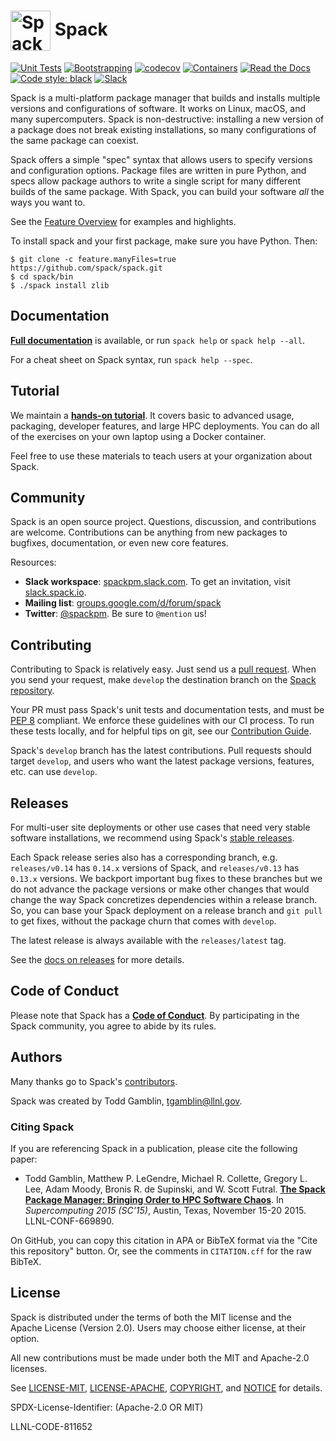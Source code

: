 # <img src="https://cdn.rawgit.com/spack/spack/develop/share/spack/logo/spack-logo.svg" width="64" valign="middle" alt="Spack"/> Spack

[![Unit Tests](https://github.com/spack/spack/workflows/linux%20tests/badge.svg)](https://github.com/spack/spack/actions)
[![Bootstrapping](https://github.com/spack/spack/actions/workflows/bootstrap.yml/badge.svg)](https://github.com/spack/spack/actions/workflows/bootstrap.yml)
[![codecov](https://codecov.io/gh/spack/spack/branch/develop/graph/badge.svg)](https://codecov.io/gh/spack/spack)
[![Containers](https://github.com/spack/spack/actions/workflows/build-containers.yml/badge.svg)](https://github.com/spack/spack/actions/workflows/build-containers.yml)
[![Read the Docs](https://readthedocs.org/projects/spack/badge/?version=latest)](https://spack.readthedocs.io)
[![Code style: black](https://img.shields.io/badge/code%20style-black-000000.svg)](https://github.com/psf/black)
[![Slack](https://slack.spack.io/badge.svg)](https://slack.spack.io)

Spack is a multi-platform package manager that builds and installs
multiple versions and configurations of software. It works on Linux,
macOS, and many supercomputers. Spack is non-destructive: installing a
new version of a package does not break existing installations, so many
configurations of the same package can coexist.

Spack offers a simple "spec" syntax that allows users to specify versions
and configuration options. Package files are written in pure Python, and
specs allow package authors to write a single script for many different
builds of the same package.  With Spack, you can build your software
*all* the ways you want to.

See the
[Feature Overview](https://spack.readthedocs.io/en/latest/features.html)
for examples and highlights.

To install spack and your first package, make sure you have Python.
Then:

    $ git clone -c feature.manyFiles=true https://github.com/spack/spack.git
    $ cd spack/bin
    $ ./spack install zlib

Documentation
----------------

[**Full documentation**](https://spack.readthedocs.io/) is available, or
run `spack help` or `spack help --all`.

For a cheat sheet on Spack syntax, run `spack help --spec`.

Tutorial
----------------

We maintain a
[**hands-on tutorial**](https://spack.readthedocs.io/en/latest/tutorial.html).
It covers basic to advanced usage, packaging, developer features, and large HPC
deployments.  You can do all of the exercises on your own laptop using a
Docker container.

Feel free to use these materials to teach users at your organization
about Spack.

Community
------------------------

Spack is an open source project.  Questions, discussion, and
contributions are welcome. Contributions can be anything from new
packages to bugfixes, documentation, or even new core features.

Resources:

* **Slack workspace**: [spackpm.slack.com](https://spackpm.slack.com).
  To get an invitation, visit [slack.spack.io](https://slack.spack.io).
* **Mailing list**: [groups.google.com/d/forum/spack](https://groups.google.com/d/forum/spack)
* **Twitter**: [@spackpm](https://twitter.com/spackpm). Be sure to
  `@mention` us!

Contributing
------------------------
Contributing to Spack is relatively easy.  Just send us a
[pull request](https://help.github.com/articles/using-pull-requests/).
When you send your request, make ``develop`` the destination branch on the
[Spack repository](https://github.com/spack/spack).

Your PR must pass Spack's unit tests and documentation tests, and must be
[PEP 8](https://www.python.org/dev/peps/pep-0008/) compliant.  We enforce
these guidelines with our CI process. To run these tests locally, and for
helpful tips on git, see our
[Contribution Guide](https://spack.readthedocs.io/en/latest/contribution_guide.html).

Spack's `develop` branch has the latest contributions. Pull requests
should target `develop`, and users who want the latest package versions,
features, etc. can use `develop`.

Releases
--------

For multi-user site deployments or other use cases that need very stable
software installations, we recommend using Spack's
[stable releases](https://github.com/spack/spack/releases).

Each Spack release series also has a corresponding branch, e.g.
`releases/v0.14` has `0.14.x` versions of Spack, and `releases/v0.13` has
`0.13.x` versions. We backport important bug fixes to these branches but
we do not advance the package versions or make other changes that would
change the way Spack concretizes dependencies within a release branch.
So, you can base your Spack deployment on a release branch and `git pull`
to get fixes, without the package churn that comes with `develop`.

The latest release is always available with the `releases/latest` tag.

See the [docs on releases](https://spack.readthedocs.io/en/latest/developer_guide.html#releases)
for more details.

Code of Conduct
------------------------

Please note that Spack has a
[**Code of Conduct**](.github/CODE_OF_CONDUCT.md). By participating in
the Spack community, you agree to abide by its rules.

Authors
----------------
Many thanks go to Spack's [contributors](https://github.com/spack/spack/graphs/contributors).

Spack was created by Todd Gamblin, tgamblin@llnl.gov.

### Citing Spack

If you are referencing Spack in a publication, please cite the following paper:

 * Todd Gamblin, Matthew P. LeGendre, Michael R. Collette, Gregory L. Lee,
   Adam Moody, Bronis R. de Supinski, and W. Scott Futral.
   [**The Spack Package Manager: Bringing Order to HPC Software Chaos**](https://www.computer.org/csdl/proceedings/sc/2015/3723/00/2807623.pdf).
   In *Supercomputing 2015 (SC’15)*, Austin, Texas, November 15-20 2015. LLNL-CONF-669890.

On GitHub, you can copy this citation in APA or BibTeX format via the "Cite this repository"
button. Or, see the comments in `CITATION.cff` for the raw BibTeX.

License
----------------

Spack is distributed under the terms of both the MIT license and the
Apache License (Version 2.0). Users may choose either license, at their
option.

All new contributions must be made under both the MIT and Apache-2.0
licenses.

See [LICENSE-MIT](https://github.com/spack/spack/blob/develop/LICENSE-MIT),
[LICENSE-APACHE](https://github.com/spack/spack/blob/develop/LICENSE-APACHE),
[COPYRIGHT](https://github.com/spack/spack/blob/develop/COPYRIGHT), and
[NOTICE](https://github.com/spack/spack/blob/develop/NOTICE) for details.

SPDX-License-Identifier: (Apache-2.0 OR MIT)

LLNL-CODE-811652

